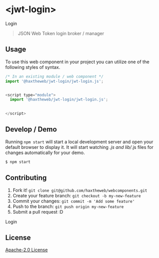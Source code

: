 # &lt;jwt-login&gt;

Login
> JSON Web Token login broker / manager

## Usage
To use this web component in your project you can utilize one of the following styles of syntax.

```js
/* In an existing module / web component */
import '@haxtheweb/jwt-login/jwt-login.js';


<script type="module">
  import '@haxtheweb/jwt-login/jwt-login.js';

  
</script>
```

## Develop / Demo
Running `npm start` will start a local development server and open your default browser to display it. It will start watching *.js and lib/*.js files for changes automatically for your demo.
```bash
$ npm start
```


## Contributing

1. Fork it! `git clone git@github.com/haxtheweb/webcomponents.git`
2. Create your feature branch: `git checkout -b my-new-feature`
3. Commit your changes: `git commit -m 'Add some feature'`
4. Push to the branch: `git push origin my-new-feature`
5. Submit a pull request :D

Login

## License
[Apache-2.0 License](http://opensource.org/licenses/Apache-2.0)